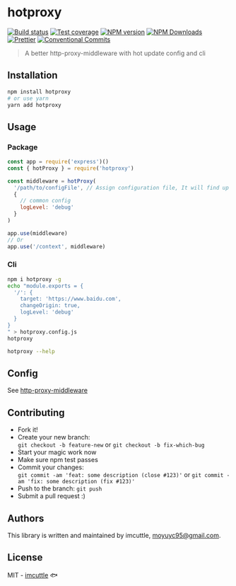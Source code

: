 # hotproxy

[![Build status](https://img.shields.io/travis/imcuttle/hotproxy/master.svg?style=flat-square)](https://travis-ci.org/imcuttle/hotproxy)
[![Test coverage](https://img.shields.io/codecov/c/github/imcuttle/hotproxy.svg?style=flat-square)](https://codecov.io/github/imcuttle/hotproxy?branch=master)
[![NPM version](https://img.shields.io/npm/v/hotproxy.svg?style=flat-square)](https://www.npmjs.com/package/hotproxy)
[![NPM Downloads](https://img.shields.io/npm/dm/hotproxy.svg?style=flat-square&maxAge=43200)](https://www.npmjs.com/package/hotproxy)
[![Prettier](https://img.shields.io/badge/code_style-prettier-ff69b4.svg?style=flat-square)](https://prettier.io/)
[![Conventional Commits](https://img.shields.io/badge/Conventional%20Commits-1.0.0-yellow.svg?style=flat-square)](https://conventionalcommits.org)

> A better http-proxy-middleware with hot update config and cli

## Installation

```bash
npm install hotproxy
# or use yarn
yarn add hotproxy
```

## Usage

### Package

```javascript
const app = require('express')()
const { hotProxy } = require('hotproxy')

const middleware = hotProxy(
  '/path/to/configFile', // Assign configuration file, It will find up the closest file named `hotproxy.config.js` when not setting.
  {
    // common config
    logLevel: 'debug'
  }
)

app.use(middleware)
// Or
app.use('/context', middleware)
```

### Cli

```bash
npm i hotproxy -g
echo "module.exports = {
  '/': {
    target: 'https://www.baidu.com',
    changeOrigin: true,
    logLevel: 'debug'
  }
}
" > hotproxy.config.js
hotproxy

hotproxy --help
```

## Config

See [http-proxy-middleware](https://github.com/chimurai/http-proxy-middleware/tree/v0.21.0#http-proxy-middleware-options)

## Contributing

- Fork it!
- Create your new branch:  
  `git checkout -b feature-new` or `git checkout -b fix-which-bug`
- Start your magic work now
- Make sure npm test passes
- Commit your changes:  
  `git commit -am 'feat: some description (close #123)'` or `git commit -am 'fix: some description (fix #123)'`
- Push to the branch: `git push`
- Submit a pull request :)

## Authors

This library is written and maintained by imcuttle, <a href="mailto:moyuyc95@gmail.com">moyuyc95@gmail.com</a>.

## License

MIT - [imcuttle](https://github.com/imcuttle) 🐟
